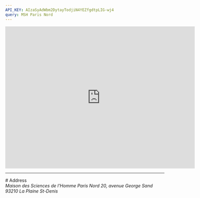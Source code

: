```yaml
---
API_KEY: AIzaSyAdWbm2DytayTodjiN4YEZfgdtpLIG-wj4
query: MSH Paris Nord
---
```



<div class="row">
<div class="text-center">
  <iframe src="https://www.google.com/maps/embed/v1/place?key={{ page.API_KEY }}&q={{ page.query }}" width="600" height="450" frameborder="0" style="border:0" allowfullscreen></iframe>
</div>
</div>

<hr/>

<span id="address"/>
# Address

<address>
Maison des Sciences de l'Homme Paris Nord 
20, avenue George Sand
93210 La Plaine St-Denis
</address>
